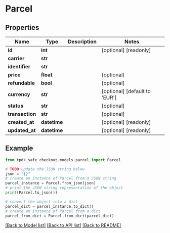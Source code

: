 # Parcel



## Properties

Name | Type | Description | Notes
------------ | ------------- | ------------- | -------------
**id** | **int** |  | [optional] [readonly] 
**carrier** | **str** |  | 
**identifier** | **str** |  | 
**price** | **float** |  | [optional] 
**refundable** | **bool** |  | [optional] 
**currency** | **str** |  | [optional] [default to 'EUR']
**status** | **str** |  | [optional] 
**transaction** | **str** |  | [optional] 
**created_at** | **datetime** |  | [optional] [readonly] 
**updated_at** | **datetime** |  | [optional] [readonly] 

## Example

```python
from tpdk_safe_checkout.models.parcel import Parcel

# TODO update the JSON string below
json = "{}"
# create an instance of Parcel from a JSON string
parcel_instance = Parcel.from_json(json)
# print the JSON string representation of the object
print(Parcel.to_json())

# convert the object into a dict
parcel_dict = parcel_instance.to_dict()
# create an instance of Parcel from a dict
parcel_from_dict = Parcel.from_dict(parcel_dict)
```
[[Back to Model list]](../README.md#documentation-for-models) [[Back to API list]](../README.md#documentation-for-api-endpoints) [[Back to README]](../README.md)


